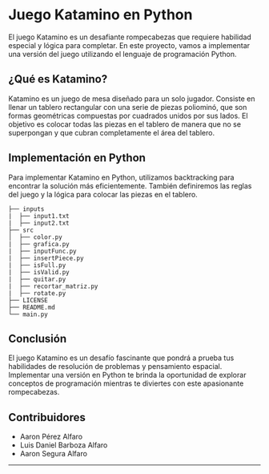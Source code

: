 # Juego Katamino en Python

El juego Katamino es un desafiante rompecabezas que requiere habilidad especial y lógica para completar. En este proyecto, vamos a implementar una versión del juego utilizando el lenguaje de programación Python.

## ¿Qué es Katamino?

Katamino es un juego de mesa diseñado para un solo jugador. Consiste en llenar un tablero rectangular con una serie de piezas poliominó, que son formas geométricas compuestas por cuadrados unidos por sus lados. El objetivo es colocar todas las piezas en el tablero de manera que no se superpongan y que cubran completamente el área del tablero.

## Implementación en Python

Para implementar Katamino en Python, utilizamos backtracking para encontrar la solución más eficientemente. También definiremos las reglas del juego y la lógica para colocar las piezas en el tablero.

```
├── inputs
|  ├── input1.txt
|  ├── input2.txt
├── src
│  ├── color.py
|  ├── grafica.py
|  ├── inputFunc.py
|  ├── insertPiece.py
|  ├── isFull.py
|  ├── isValid.py
|  ├── quitar.py
|  ├── recortar_matriz.py
|  ├── rotate.py
├── LICENSE
├── README.md
└── main.py
```

## Conclusión

El juego Katamino es un desafío fascinante que pondrá a prueba tus habilidades de resolución de problemas y pensamiento espacial. Implementar una versión en Python te brinda la oportunidad de explorar conceptos de programación mientras te diviertes con este apasionante rompecabezas.

## Contribuidores

-   Aaron Pérez Alfaro
-   Luis Daniel Barboza Alfaro
-   Aaron Segura Alfaro

---
